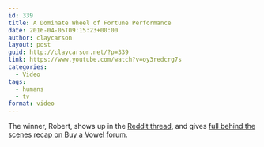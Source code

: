 ```yaml
---
id: 339
title: A Dominate Wheel of Fortune Performance
date: 2016-04-05T09:15:23+00:00
author: claycarson
layout: post
guid: http://claycarson.net/?p=339
link: https://www.youtube.com/watch?v=oy3redcrg7s
categories: 
  - Video
tags:
  - humans
  - tv
format: video
---
```

The winner, Robert, shows up in the [Reddit thread](https://www.reddit.com/r/videos/comments/4chhxx/wheel_of_fortune_genius_destroys_game/), and gives [full behind the scenes recap on Buy a Vowel forum](http://buyavowel.boards.net/thread/8330/march-2016-recap-discussion-robert?page=2&scrollTo=77514).